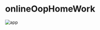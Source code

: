 # onlineOopHomeWork
![app](https://github.com/loilon504/onlineOopHomeWork/assets/118033146/b5c89dfa-e314-439c-83fb-6698896e38be)
